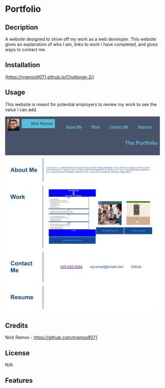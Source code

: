 # Portfolio

## Decription

A website designed to show off my work as a web developer. This website gives an explanation of who I am, links to  work I have completed, and gives ways to contact me. 

## Installation

(https://nramos9071.github.io/Challenge-2/)

## Usage

This website is meant for potential employers to review my work to see the value I can add.

![Screenshot of the website](./assets/_C__Users_Nick_Desktop_bootcamp_challenge-2_index.html.png)


## Credits

Nick Ramos - https://github.com/nramos9071

## License

N/A

## Features